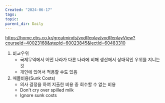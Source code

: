 ```yaml
---
Created: "2024-06-17"
tags: 
topic: 
parent_dir: Daily
---
```

https://home.ebs.co.kr/greatminds/vodReplay/vodReplayView?courseId=40023168&stepId=60023845&lectId=60483310
1. 비교우위
	- 국제무역에서 어떤 나라가 다른 나라에 비해 생산에서 상대적인 우위를 지니는 것
	- 개인에 있어서 적용할 수도 있음
2. 매몰비용(Sunk Costs)
	- 의사 결정을 하여 지출한 비용 중 회수할 수 없는 비용
	- Don't cry over spilled milk
	- Ignore sunk costs
